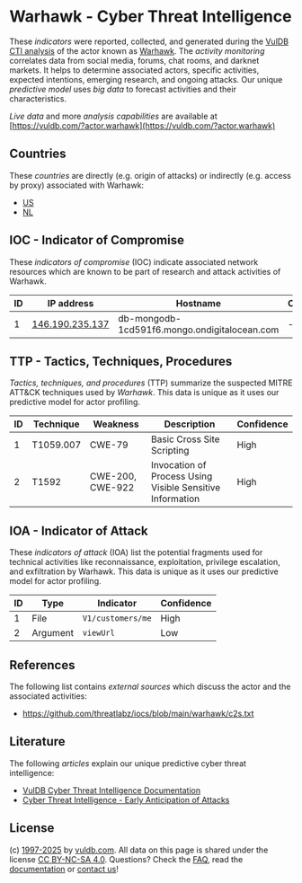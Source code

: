 # Warhawk - Cyber Threat Intelligence

These _indicators_ were reported, collected, and generated during the [VulDB CTI analysis](https://vuldb.com/?kb.cti) of the actor known as [Warhawk](https://vuldb.com/?actor.warhawk). The _activity monitoring_ correlates data from social media, forums, chat rooms, and darknet markets. It helps to determine associated actors, specific activities, expected intentions, emerging research, and ongoing attacks. Our unique _predictive model_ uses _big data_ to forecast activities and their characteristics.

_Live data_ and more _analysis capabilities_ are available at [https://vuldb.com/?actor.warhawk](https://vuldb.com/?actor.warhawk)

## Countries

These _countries_ are directly (e.g. origin of attacks) or indirectly (e.g. access by proxy) associated with Warhawk:

* [US](https://vuldb.com/?country.us)
* [NL](https://vuldb.com/?country.nl)

## IOC - Indicator of Compromise

These _indicators of compromise_ (IOC) indicate associated network resources which are known to be part of research and attack activities of Warhawk.

ID | IP address | Hostname | Campaign | Confidence
-- | ---------- | -------- | -------- | ----------
1 | [146.190.235.137](https://vuldb.com/?ip.146.190.235.137) | db-mongodb-1cd591f6.mongo.ondigitalocean.com | - | High

## TTP - Tactics, Techniques, Procedures

_Tactics, techniques, and procedures_ (TTP) summarize the suspected MITRE ATT&CK techniques used by _Warhawk_. This data is unique as it uses our predictive model for actor profiling.

ID | Technique | Weakness | Description | Confidence
-- | --------- | -------- | ----------- | ----------
1 | T1059.007 | CWE-79 | Basic Cross Site Scripting | High
2 | T1592 | CWE-200, CWE-922 | Invocation of Process Using Visible Sensitive Information | High

## IOA - Indicator of Attack

These _indicators of attack_ (IOA) list the potential fragments used for technical activities like reconnaissance, exploitation, privilege escalation, and exfiltration by Warhawk. This data is unique as it uses our predictive model for actor profiling.

ID | Type | Indicator | Confidence
-- | ---- | --------- | ----------
1 | File | `V1/customers/me` | High
2 | Argument | `viewUrl` | Low

## References

The following list contains _external sources_ which discuss the actor and the associated activities:

* https://github.com/threatlabz/iocs/blob/main/warhawk/c2s.txt

## Literature

The following _articles_ explain our unique predictive cyber threat intelligence:

* [VulDB Cyber Threat Intelligence Documentation](https://vuldb.com/?kb.cti)
* [Cyber Threat Intelligence - Early Anticipation of Attacks](https://www.scip.ch/en/?labs.20201022)

## License

(c) [1997-2025](https://vuldb.com/?kb.changelog) by [vuldb.com](https://vuldb.com/?kb.about). All data on this page is shared under the license [CC BY-NC-SA 4.0](https://creativecommons.org/licenses/by-nc-sa/4.0/). Questions? Check the [FAQ](https://vuldb.com/?kb.faq), read the [documentation](https://vuldb.com/?kb) or [contact us](https://vuldb.com/?contact)!
